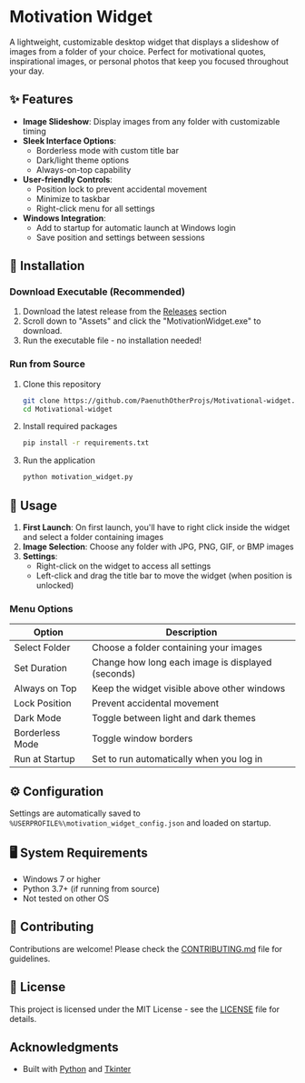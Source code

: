 # Motivation Widget

A lightweight, customizable desktop widget that displays a slideshow of images from a folder of your choice. Perfect for motivational quotes, inspirational images, or personal photos that keep you focused throughout your day.

## ✨ Features

- **Image Slideshow**: Display images from any folder with customizable timing
- **Sleek Interface Options**:
  - Borderless mode with custom title bar
  - Dark/light theme options 
  - Always-on-top capability
- **User-friendly Controls**:
  - Position lock to prevent accidental movement
  - Minimize to taskbar
  - Right-click menu for all settings
- **Windows Integration**:
  - Add to startup for automatic launch at Windows login
  - Save position and settings between sessions

## 🚀 Installation

### Download Executable (Recommended)
1. Download the latest release from the [Releases](https://github.com/PaenuthOtherProjs/Motivational-widget/releases) section
2. Scroll down to "Assets" and click the "MotivationWidget.exe" to download.
3. Run the executable file - no installation needed!

### Run from Source
1. Clone this repository
   ```bash
   git clone https://github.com/PaenuthOtherProjs/Motivational-widget.git
   cd Motivational-widget
   ```

2. Install required packages
   ```bash
   pip install -r requirements.txt
   ```

3. Run the application
   ```bash
   python motivation_widget.py
   ```

## 📖 Usage

1. **First Launch**: On first launch, you'll have to right click inside the widget and select a folder containing images
2. **Image Selection**: Choose any folder with JPG, PNG, GIF, or BMP images
3. **Settings**:
   - Right-click on the widget to access all settings
   - Left-click and drag the title bar to move the widget (when position is unlocked)

### Menu Options

| Option | Description |
|--------|-------------|
| Select Folder | Choose a folder containing your images |
| Set Duration | Change how long each image is displayed (seconds) |
| Always on Top | Keep the widget visible above other windows |
| Lock Position | Prevent accidental movement |
| Dark Mode | Toggle between light and dark themes |
| Borderless Mode | Toggle window borders |
| Run at Startup | Set to run automatically when you log in |

## ⚙️ Configuration

Settings are automatically saved to `%USERPROFILE%\motivation_widget_config.json` and loaded on startup.

## 🖥️ System Requirements

- Windows 7 or higher
- Python 3.7+ (if running from source)
- Not tested on other OS

## 🤝 Contributing

Contributions are welcome! Please check the [CONTRIBUTING.md](CONTRIBUTING.md) file for guidelines.

## 📝 License

This project is licensed under the MIT License - see the [LICENSE](LICENSE) file for details.

## Acknowledgments

- Built with [Python](https://www.python.org/) and [Tkinter](https://docs.python.org/3/library/tkinter.html)
